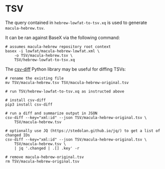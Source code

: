 # TSV

The query contained in `hebrew-lowfat-to-tsv.xq` is used to generate `macula-hebrew.tsv`.

It can be ran against BaseX via the following command:

```shell
# assumes macula-hebrew repository root context
basex -i lowfat/macula-hebrew-lowfat.xml \
    -o TSV/macula-hebrew.tsv \
    TSV/hebrew-lowfat-to-tsv.xq
```

The [csv-diff](https://pypi.org/project/csv-diff/) Python library may be useful for diffing TSVs:

```shell
# rename the existing file
mv TSV/macula-hebrew.tsv TSV/macula-hebrew-original.tsv

# run TSV/hebrew-lowfat-to-tsv.xq as instructed above

# install csv-diff
pip3 install csv-diff

# run a diff and summarize output in JSON
csv-diff --key="xml:id" --json TSV/macula-hebrew-original.tsv \
    TSV/macula-hebrew.tsv

# optionally use JQ (https://stedolan.github.io/jq/) to get a list of changed IDs
csv-diff --key="xml:id" --json TSV/macula-hebrew-original.tsv \
    TSV/macula-hebrew.tsv \
    | jq '.changed | .[] .key' -r

# remove macula-hebrew-original.tsv
rm TSV/macula-hebrew-original.tsv
```

